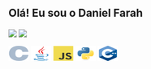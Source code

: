 ## Olá! Eu sou o Daniel Farah
<div>
  <a href="https://github.com/danielfarah54" style="display:inline-block">
    <img align="center" height="157em" src="https://github-readme-stats.vercel.app/api?username=danielfarah54&hide=stars&count_private=true&show_icons=true&theme=dracula&include_all_commits=true"/>
  </a>
  <a href="https://github.com/danielfarah54" style="display:inline-block">
    <img align="center" height="157em" src="https://github-readme-stats.vercel.app/api/top-langs/?username=danielfarah54&layout=compact&theme=dracula&langs_count=16"/>
  </a>
</div>
<div style="display: inline_block"><br>
  <img align="center" alt="df-c" height="30" width="40" src="https://raw.githubusercontent.com/devicons/devicon/master/icons/c/c-original.svg">
  <img align="center" alt="df-java" height="30" width="40" src="https://raw.githubusercontent.com/devicons/devicon/master/icons/java/java-original.svg">
  <img align="center" alt="df-js" height="30" width="40" src="https://raw.githubusercontent.com/devicons/devicon/master/icons/javascript/javascript-original.svg">
  <img align="center" alt="df-py" height="30" width="40" src="https://raw.githubusercontent.com/devicons/devicon/master/icons/python/python-original.svg">
  <img align="center" alt="df-cpp" height="30" width="40" src="https://raw.githubusercontent.com/devicons/devicon/master/icons/cplusplus/cplusplus-original.svg">
</div>

<!--
[![danielfarah54's GitHub stats](https://github-readme-stats.vercel.app/api?username=danielfarah54&hide=stars&count_private=true&show_icons=true&theme=dark&include_all_commits=true)](https://github.com/danielfarah54/)

[![Most Used Languages](https://github-readme-stats.vercel.app/api/top-langs/?username=danielfarah54&layout=compact&theme=dark&langs_count=8)](https://github.com/danielfarah54/)


**danielfarah54/danielfarah54** is a ✨ _special_ ✨ repository because its `README.md` (this file) appears on your GitHub profile.

Here are some ideas to get you started:

- 🔭 I’m currently working on ...
- 🌱 I’m currently learning ...
- 👯 I’m looking to collaborate on ...
- 🤔 I’m looking for help with ...
- 💬 Ask me about ...
- 📫 How to reach me: ...
- 😄 Pronouns: ...
- ⚡ Fun fact: ...
-->
